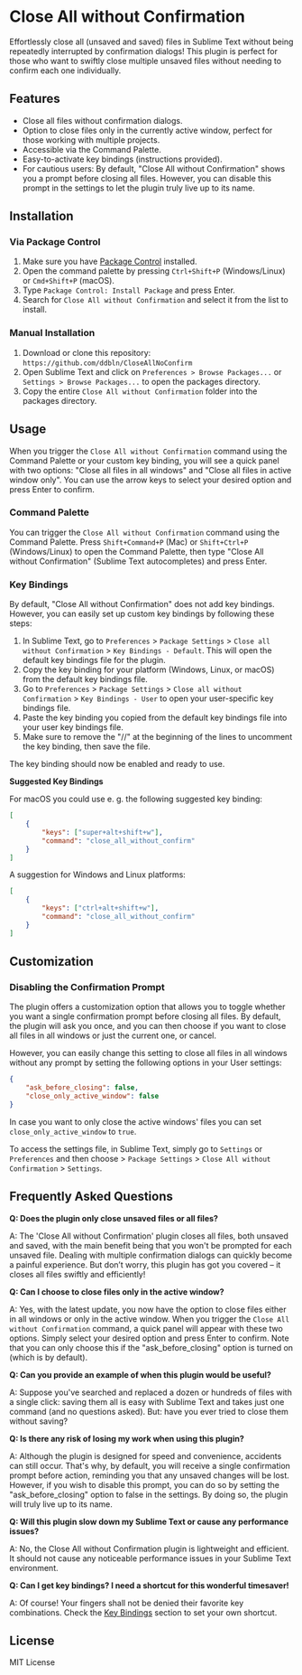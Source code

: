 # Close All without Confirmation

Effortlessly close all (unsaved and saved) files in Sublime Text without being repeatedly interrupted by confirmation dialogs! This plugin is perfect for those who want to swiftly close multiple unsaved files without needing to confirm each one individually.

## Features

- Close all files without confirmation dialogs.
- Option to close files only in the currently active window, perfect for those working with multiple projects.
- Accessible via the Command Palette.
- Easy-to-activate key bindings (instructions provided).
- For cautious users: By default, "Close All without Confirmation" shows you a prompt before closing all files. However, you can disable this prompt in the settings to let the plugin truly live up to its name.

## Installation

### Via Package Control

1. Make sure you have [Package Control](https://packagecontrol.io/installation) installed.
2. Open the command palette by pressing `Ctrl+Shift+P` (Windows/Linux) or `Cmd+Shift+P` (macOS).
3. Type `Package Control: Install Package` and press Enter.
4. Search for `Close All without Confirmation` and select it from the list to install.

### Manual Installation

1. Download or clone this repository: `https://github.com/ddbln/CloseAllNoConfirm`
2. Open Sublime Text and click on `Preferences > Browse Packages...` or `Settings > Browse Packages...` to open the packages directory.
3. Copy the entire `Close All without Confirmation` folder into the packages directory.

## Usage

When you trigger the `Close All without Confirmation` command using the Command Palette or your custom key binding, you will see a quick panel with two options: "Close all files in all windows" and "Close all files in active window only". You can use the arrow keys to select your desired option and press Enter to confirm.

### Command Palette

You can trigger the `Close All without Confirmation` command using the Command Palette. Press `Shift+Command+P` (Mac) or `Shift+Ctrl+P` (Windows/Linux) to open the Command Palette, then type "Close All without Confirmation" (Sublime Text autocompletes) and press Enter. 

### Key Bindings

By default, "Close All without Confirmation" does not add key bindings. However, you can easily set up custom key bindings by following these steps:

1. In Sublime Text, go to `Preferences` > `Package Settings` > `Close all without Confirmation` > `Key Bindings - Default`. This will open the default key bindings file for the plugin.
2. Copy the key binding for your platform (Windows, Linux, or macOS) from the default key bindings file.
3. Go to `Preferences` > `Package Settings` > `Close all without Confirmation` > `Key Bindings - User` to open your user-specific key bindings file.
4. Paste the key binding you copied from the default key bindings file into your user key bindings file.
5. Make sure to remove the "//" at the beginning of the lines to uncomment the key binding, then save the file.

The key binding should now be enabled and ready to use.

**Suggested Key Bindings**

For macOS you could use e. g. the following suggested key binding:

````json
[
	{
		"keys": ["super+alt+shift+w"],
		"command": "close_all_without_confirm"
	}
]
````

A suggestion for Windows and Linux platforms:

```json
[
	{
		"keys": ["ctrl+alt+shift+w"],
		"command": "close_all_without_confirm"
	}
]
```


## Customization

### Disabling the Confirmation Prompt

The plugin offers a customization option that allows you to toggle whether you want a single confirmation prompt before closing all files. By default, the plugin will ask you once, and you can then choose if you want to close all files in all windows or just the current one, or cancel.

However, you can easily change this setting to close all files in all windows without any prompt by setting the following options in your User settings:

```json
{
	"ask_before_closing": false,
	"close_only_active_window": false
}
```

In case you want to only close the active windows' files you can set `close_only_active_window` to `true`.

To access the settings file, in Sublime Text, simply go to `Settings` or `Preferences` and then choose > `Package Settings` > `Close All without Confirmation` > `Settings`.

## Frequently Asked Questions

**Q: Does the plugin only close unsaved files or all files?**

A: The 'Close All without Confirmation' plugin closes all files, both unsaved and saved, with the main benefit being that you won't be prompted for each unsaved file. Dealing with multiple confirmation dialogs can quickly become a painful experience. But don’t worry, this plugin has got you covered – it closes all files swiftly and efficiently!

**Q: Can I choose to close files only in the active window?**

A: Yes, with the latest update, you now have the option to close files either in all windows or only in the active window. When you trigger the `Close All without Confirmation` command, a quick panel will appear with these two options. Simply select your desired option and press Enter to confirm. Note that you can only choose this if the "ask_before_closing" option is turned on (which is by default).

**Q: Can you provide an example of when this plugin would be useful?**

A: Suppose you've searched and replaced a dozen or hundreds of files with a single click: saving them all is easy with Sublime Text and takes just one command (and no questions asked). But: have you ever tried to close them without saving?

**Q: Is there any risk of losing my work when using this plugin?**

A: Although the plugin is designed for speed and convenience, accidents can still occur. That's why, by default, you will receive a single confirmation prompt before action, reminding you that any unsaved changes will be lost. However, if you wish to disable this prompt, you can do so by setting the "ask_before_closing" option to false in the settings. By doing so, the plugin will truly live up to its name.

**Q: Will this plugin slow down my Sublime Text or cause any performance issues?**

A: No, the Close All without Confirmation plugin is lightweight and efficient. It should not cause any noticeable performance issues in your Sublime Text environment.

**Q: Can I get key bindings? I need a shortcut for this wonderful timesaver!**

A: Of course! Your fingers shall not be denied their favorite key combinations. Check the [Key Bindings](#key-bindings) section to set your own shortcut.

## License

MIT License
